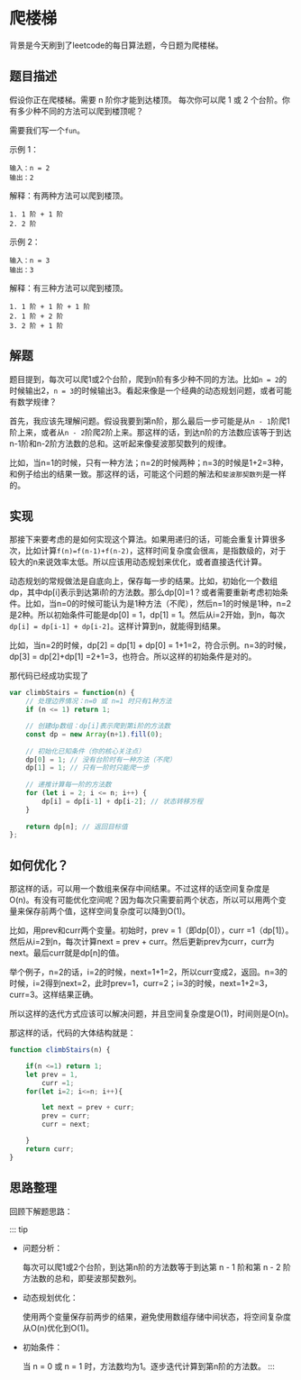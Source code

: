# 爬楼梯

  背景是今天刷到了leetcode的每日算法题，今日题为爬楼梯。

## 题目描述

假设你正在爬楼梯。需要 n 阶你才能到达楼顶。
每次你可以爬 1 或 2 个台阶。你有多少种不同的方法可以爬到楼顶呢？

需要我们写一个`fun`。

示例 1：

```
输入：n = 2
输出：2
```

解释：有两种方法可以爬到楼顶。

```
1. 1 阶 + 1 阶
2. 2 阶
```

示例 2：

```
输入：n = 3
输出：3
```

解释：有三种方法可以爬到楼顶。

```
1. 1 阶 + 1 阶 + 1 阶
2. 1 阶 + 2 阶
3. 2 阶 + 1 阶
```

## 解题

题目提到，每次可以爬1或2个台阶，爬到n阶有多少种不同的方法。比如`n = 2`的时候输出2，`n = 3`的时候输出3。看起来像是一个经典的动态规划问题，或者可能有数学规律？

首先，我应该先理解问题。假设我要到第n阶，那么最后一步可能是从`n - 1`阶爬1阶上来，或者从`n - 2`阶爬2阶上来。那这样的话，到达n阶的方法数应该等于到达n-1阶和n-2阶方法数的总和。这听起来像斐波那契数列的规律。

比如，当n=1的时候，只有一种方法；n=2的时候两种；n=3的时候是1+2=3种，和例子给出的结果一致。那这样的话，可能这个问题的解法和`斐波那契数列`是一样的。

## 实现

那接下来要考虑的是如何实现这个算法。如果用递归的话，可能会重复计算很多次，比如计算`f(n)=f(n-1)+f(n-2)`，这样时间复杂度会很`高`，是指数级的，对于较大的n来说效率太低。所以应该用动态规划来优化，或者直接迭代计算。

动态规划的常规做法是自底向上，保存每一步的结果。比如，初始化一个数组dp，其中dp[i]表示到达第i阶的方法数。那么dp[0]=1？或者需要重新考虑初始条件。比如，当n=0的时候可能认为是1种方法（不爬），然后n=1的时候是1种，n=2是2种。所以初始条件可能是dp[0] = 1，dp[1] = 1。然后从i=2开始，到n，每次`dp[i] = dp[i-1] + dp[i-2]`。这样计算到n，就能得到结果。

比如，当n=2的时候，dp[2] = dp[1] + dp[0] = 1+1=2，符合示例。n=3的时候，dp[3] = dp[2]+dp[1] =2+1=3，也符合。所以这样的初始条件是对的。

那代码已经成功实现了

```js
var climbStairs = function(n) {
    // 处理边界情况：n=0 或 n=1 时只有1种方法
    if (n <= 1) return 1;

    // 创建dp数组：dp[i]表示爬到第i阶的方法数
    const dp = new Array(n+1).fill(0);
    
    // 初始化已知条件（你的核心关注点）
    dp[0] = 1; // 没有台阶时有一种方法（不爬）
    dp[1] = 1; // 只有一阶时只能爬一步
    
    // 递推计算每一阶的方法数
    for (let i = 2; i <= n; i++) {
        dp[i] = dp[i-1] + dp[i-2]; // 状态转移方程
    }
    
    return dp[n]; // 返回目标值
};
```

## 如何优化？

那这样的话，可以用一个数组来保存中间结果。不过这样的话空间复杂度是O(n)。有没有可能优化空间呢？因为每次只需要前两个状态，所以可以用两个变量来保存前两个值，这样空间复杂度可以降到O(1)。

比如，用prev和curr两个变量。初始时，prev = 1（即dp[0]），curr =1（dp[1]）。然后从i=2到n，每次计算next = prev + curr。然后更新prev为curr，curr为next。最后curr就是dp[n]的值。

举个例子，n=2的话，i=2的时候，next=1+1=2，所以curr变成2，返回。n=3的时候，i=2得到next=2，此时prev=1，curr=2；i=3的时候，next=1+2=3，curr=3。这样结果正确。

所以这样的迭代方式应该可以解决问题，并且空间复杂度是O(1)，时间则是O(n)。

那这样的话，代码的大体结构就是：

```js
function climbStairs(n) {

    if(n <=1) return 1; 
    let prev = 1, 
        curr =1;
    for(let i=2; i<=n; i++){ 

        let next = prev + curr;
        prev = curr;
        curr = next;

    }
    return curr;
}
```

## 思路整理

回顾下解题思路：

::: tip

- 问题分析：

   每次可以爬1或2个台阶，到达第n阶的方法数等于到达第 n - 1 阶和第 n - 2  阶方法数的总和，即斐波那契数列。

- 动态规划优化：

   使用两个变量保存前两步的结果，避免使用数组存储中间状态，将空间复杂度从O(n)优化到O(1)。

- 初始条件：

   当 n = 0 或 n = 1 时，方法数均为1。逐步迭代计算到第n阶的方法数。
:::
